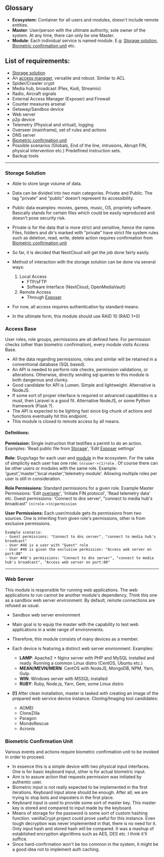 ## Glossary
- <a name="ecosystem"></a> **Ecosystem:** Container for all users and modules, doesn't include remote entities.  
- <a name="master"></a> **Master**: User/person with the ultimate authority, sole owner of the system. At any time, there can only be one Master.
- <a name="module"></a> **Module**: Each individual service is named module. E.g: [Storage solution](#storage), [Biometric confirmation unit](#biometric-confirmation-unit) etc.

## List of requirements:
- [Storage solution](#storage)
- An [access manager](#access), versatile and robust. Similar to ACL
- Spider/Crawler crypt
- Media hub, broadcast (Plex, Kodi, Streamio)
- Radio, Aircraft signals  
- External Access Manager (Exposer) and Firewall
- Counter measures arsenal
- Getaway/Sandbox device
- Web server
- p2p device
- Telemetry (Physical and virtual), logging
- Overseer (mainframe), set of rules and actions 
- DNS server
- [Biometric confirmation unit](#biometric-confirmation-unit) 
- Possible scenarios (Globals, End of the line, intrusions, Abrupt FIN, physical intervention etc.) Predefined instruction sets.
- Backup tools
---

### <a name="storage"></a>Storage Solution
- Able to store large volume of data.
- Data can be divided into two main categories. Private and Public. The tag "private" and "public" doesn't represent its accessibility.
- Public data examples: movies, games, music, OS, propriety software. Basically stands for certain files which could be easily reproduced and doesn't pose security risk.
- Private is for the data that is more strict and sensitive, hence the name. Files, folders and dir's marked with "private" have strict file system rules such as deletion, read, write, delete action requires confirmation from [Biometric confirmation unit](#biometric-confirmation-unit)
- So far, it is decided that NextCloud will get the job done fairly easily. 
- Method of interaction with the storage solution can be done via several ways:
    1. Local Access
        - FTP/sFTP
        - Software Interface (NextCloud, OpenMediaVault)
    2. Remote Access
        - Through [Exposer](#exposer)
    
- For now, all access requires authentication by standard means.
- In the ultimate form, this module should use RAID 10 (RAID 1+0)

### <a name="access"></a> Access Base
User roles, role groups, permissions are all defined here. For permission checks (other than biometric confirmation), every module visits Access Base.

- All the data regarding permissions, roles and similar will be retained in a conventional database (SQL based). 
- An API is needed to perform role checks, permission validations, or alterations. Otherwise, directly sending sql queries to this module is both dangerous and clunky.
- Good candidate for API is Lumen. Simple and lightweight. Alternative is NodeJS.
- If some sort of proper interface is required or advanced capabilities is a must, then Laravel is a good fit. Alternative NodeJS, or some Python framework (Flask ?).
- The API is expected to be lighting fast since big chunk of actions and functions eventually hit this endpoint. 
- This module is closed to remote access by all means.
#### Definitions:
**Permission:** Single instruction that testifies a permit to do an action. Examples: 'Read public file from [Storage](#storage)', 'Edit [Exposer](#exposer) settings'

**Role:**  Slugs/tags for each user and [module](#) in the ecosystem. For the sake of simplicity each user has one role: ```(n)user->(1)role``` . Of course there can be other users or modules with the same role. Example: 'guest','master','local master','telemetry module'. Allowing multiple roles per user is still in consideration.

**Role Permissions:** Standard permissions for a given role. Example
Master Permissions: 'Edit [overseer](#overseer)', 'Initiate FIN protocol', 'Read telemetry data' etc.
Guest permissions: 'Connect to dns server', "connect to media hub's broadcast"
```(n)role->(n)permission```

**User Permissions:** Each user/module gets its permissions from two sources. One is inheriting from given role's permissions, other is from exclusive permissions. 
```
Example scenario:
- Guest permissions: "Connect to dns server", "connect to media hub's broadcast"
- User #46 is a user with "Guest" role
- User #46 is given the exclusive permission: "Access web server on port:80"
- User #46's permissions: "Connect to dns server", "connect to media hub's broadcast", "Access web server on port:80"

```

---


### <a name="web-server"></a> Web Server
This module is responsible for running web applications. The web applications to run cannot be another module's dependency. Think this one as a sandbox web server environment. By default, remote connections are refused as usual.

- Sandbox web server environment
- Main goal is to equip the master with the capability to test web applications in a wide range of environments.
- Therefore, this module consists of many devices as a member.
- Each device is featuring a distinct web server environment. Examples:
    - **LAMP**: Apache2 + Nginx server with PHP and MySQL installed and ready. Running a common Linux distro (CentOS, Ubuntu etc.)
    - **MEAN/MEVN/MERN**: CentOS with NodeJS, MongoDB, NPM, Yarn, Gulp.
    - **WIN**: Windows server with MSSQL installed
    - **RUBY**: Ruby, Node.js, Yarn, Gem, some Linux distro
    
- **[!]** After clean installation, master is tasked with creating an image of the prepared web service device instance. Cloning/Imaging tool candidates:
    - AOMEI
    - CloneZilla
    - Paragon
    - MondoRescue
    - Acronis
    

### <a name="biometric-confirmation-unit"></a> Biometric Confirmation Unit

Various events and actions require biometric confirmation unit to be invoked in order to proceed. 

- In essence this is a simple device with two physical input interfaces. One is for basic keyboard input, other is for actual biometric input. 
- Aim is to assure action that requests permission was initiated by authentic user. 
- Biometric input is not really expected to be implemented in the first iterations. Keyboard input alone should be enough. After all; we are trying to stop bots and imposters in the first place.
- Keyboard input is used to provide some sort of master key. This master key is stored and compared to input made by the keyboard. 
- Means of storage for the password is some sort of custom hashing function. vanillaCrypt project could prove useful for this instance. Even tough decryption was never implemented in that, there is no need for it. Only input hash and stored hash will be compared. It was a mashup of established encryption algorithms such as AES, DES etc. I think it'll suffice.
- Since hard-confirmation won't be too common in the system, it might be a good idea not to implement auth caching.